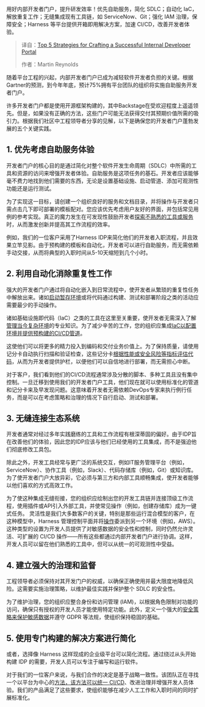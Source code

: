 <!--
title: 打造成功的内部开发者平台的五大策略
cover: https://cdn.thenewstack.io/media/2025/06/a8e6ff5d-clint-patterson-jnaoptm2_ay-unsplash-scaled.jpg
summary: 用好内部开发者门户，提升研发效率！优先自助服务，简化 SDLC；自动化 IaC，解放重复工作；无缝集成现有工具链，如 ServiceNow、Git；强化 IAM 治理，保障安全；Harness 等平台提供开箱即用解决方案，加速 CI/CD，改善开发者体验。
-->

用好内部开发者门户，提升研发效率！优先自助服务，简化 SDLC；自动化 IaC，解放重复工作；无缝集成现有工具链，如 ServiceNow、Git；强化 IAM 治理，保障安全；Harness 等平台提供开箱即用解决方案，加速 CI/CD，改善开发者体验。

> 译自：[Top 5 Strategies for Crafting a Successful Internal Developer Portal](https://thenewstack.io/top-5-strategies-for-crafting-a-successful-internal-developer-portal/)
> 
> 作者：Martin Reynolds

随着平台工程的兴起，内部开发者门户已成为减轻软件开发者负担的关键。根据Gartner的预测，到今年年底，预计75%拥有平台团队的组织将实施自助服务开发者门户。

许多开发者门户都是使用开源框架构建的，其中Backstage在受欢迎程度上遥遥领先。但是，如果没有正确的方法，这些门户可能无法获得交付其预期价值所需的吸引力。根据我们社区中工程领导者分享的见解，以下是确保您的开发者门户蓬勃发展的五个关键实践。

## 1. 优先考虑自助服务体验

开发者门户的核心目的是通过简化对整个软件开发生命周期（SDLC）中所需的工具和资源的访问来增强开发者体验。自助服务是这项任务的基石。开发者应该能够毫不费力地找到他们需要的东西，无论是设置基础设施、启动管道、添加可观测性功能还是运行测试。

为了实现这一目标，请创建一个组织良好的服务和文档目录，并将操作与开发者只需点击几下即可部署的模板配对。您应该优先考虑用户友好的界面，并包括常见用例的参考实现。真正的魔力发生在可发现性鼓励开发者[探索不熟悉的工具或服务](https://thenewstack.io/solocon-explore-service-mesh-api-gateways-graphql-ebpf/)时，从而激发创新并提高其工作流程的效率。

例如，我们的一位客户采用了Harness IDP来简化他们的开发者入职流程，并且效果立竿见影。由于预构建的模板和自动化，开发者可以进行自助服务，而无需依赖手动交接，从而将典型的入职时间从5-10天缩短到几个小时。

## 2. 利用自动化消除重复性工作

强大的开发者门户通过将自动化嵌入到日常流程中，使开发者从繁琐的重复性任务中解放出来。诸如[启动暂存环境](https://thenewstack.io/orca-security-launches-first-k8s-testing-staging-environment/)或将代码通过构建、测试和部署阶段之类的活动应需要最少的手动操作。

诸如基础设施即代码（IaC）之类的工具在这里至关重要，使开发者无需深入了解[管理当今复杂环境](https://thenewstack.io/managing-kubernetes-complexity-in-multicloud-environments/)的专业知识。为了减少辛苦的工作，您的组织应集成[IaC以配置环境并提供预构建的CI/CD管道](https://thenewstack.io/questions-to-ask-about-the-iac-in-your-ci-cd-pipeline/)。

这使他们可以将更多的精力投入到编码和交付业务价值上。为了保持质量，请使用记分卡自动执行扫描和验证检查，这些记分卡[根据性能或安全风险等指标评估代码](https://thenewstack.io/how-to-assess-integration-security-risks-when-evaluating-saas-vendors/)，从而为开发者提供护栏，以便他们可以自信地进行部署，而无需担心中断。

对于客户，我们看到他们的CI/CD流程通常涉及分散的脚本、多种工具且没有集中控制。一旦迁移到使用我们的开发者门户工具，他们现在就可以使用标准化的管道和记分卡来及早发现问题。这意味着开发者无需依赖DevOps专家来执行例行任务，而是可以在考虑策略和治理的情况下自行启动、测试和部署。

## 3. 无缝连接生态系统

开发者通常对经过多年实践磨练的工具和工作流程有根深蒂固的偏好。由于IDP旨在改善他们的体验，因此您的IDP应该与他们已经使用的工具集成，而不是强迫他们彻底修改工具包。

除此之外，开发工具经常与更广泛的系统交互，例如IT服务管理平台（例如，ServiceNow）、协作工具（例如，Slack）、代码存储库（例如，Git）或知识库。为了使开发者门户大放异彩，它必须与第三方和内部工具顺畅集成，使开发者能够以他们喜欢的方式高效工作。

为了使这种集成无缝衔接，您的组织应绘制出您的开发工具链并连接顶级工作流程，使用插件或API引入外部工具，并使常见操作（例如，创建存储库）成为一键式任务。
灵活性是我们大多数客户的关键，特别是那些运行混合模型的客户，在这种模型中，Harness 管理控制平面并将[操作](https://thenewstack.io/linux-run-a-single-command-across-multiple-servers-with-ssh/)委派到另一个环境（例如，AWS）。这种类型的设置为开发人员提供了对敏感数据的安全性和控制，同时仍然允许灵活、可扩展的 CI/CD 操作——所有这些都通过内部开发者门户进行协调。这样，开发人员可以留在他们熟悉的工具中，但可以从统一的可观测性中受益。

## 4. 建立强大的治理和监督

工程领导者必须保持对其开发门户的权威，以确保正确使用并最大限度地降低风险。这需要实施治理策略，以维护最佳实践并保护整个 SDLC 的安全性。

为了维护治理，您的组织应整合身份和访问管理 (IAM)，以根据角色限制对功能的访问，确保只有授权的开发人员才能使用特定功能。此外，定义一个强大的[安全策略来保护敏感数据](https://thenewstack.io/llm-integration-pitfalls-protecting-sensitive-data-in-the-ai-age/)并遵守 GDPR 等法规，使组织保持稳固的基础。

## 5. 使用专门构建的解决方案进行简化

或者，选择像 Harness 这样现成的企业级平台可以简化流程。通过绕过从头开始构建 IDP 的需要，开发人员可以专注于编写和运行软件。

对于我们的一位客户来说，与我们合作的决定是基于战略一致性。该团队正在寻找一个以平台为中心的[方法，该方法可以统一 CI/CD](https://thenewstack.io/ai-generated-code-requires-a-trust-and-verify-approach/)、改进治理并增强开发人员体验。我们的产品满足了这些要求，使组织能够在减少人工工作和入职时间的同时扩展标准化。
